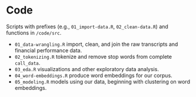 # Code

Scripts with prefixes (e.g., `01_import-data.R`, `02_clean-data.R`) and
functions in `/code/src`.

- `01_data-wrangling.R` import, clean, and join the raw transcripts and
  financial performance data.
- `02_tokenizing.R` tokenize and remove stop words from complete
  `call_data`.
- `03_eda.R` visualizations and other exploratory data analysis.
- `04_word-embeddings.R` produce word embeddings for our corpus.
- `05_modeling.R` models using our data, beginning with clustering on
  word embeddings.
